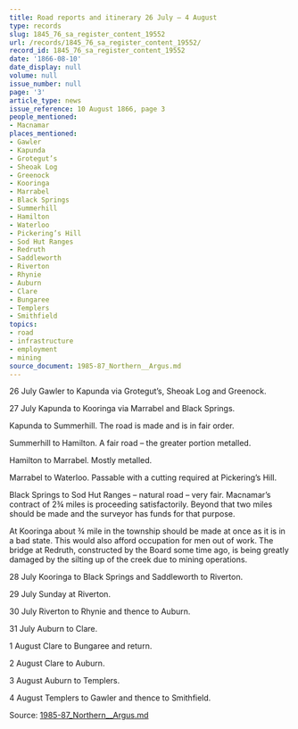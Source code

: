 ```yaml
---
title: Road reports and itinerary 26 July – 4 August
type: records
slug: 1845_76_sa_register_content_19552
url: /records/1845_76_sa_register_content_19552/
record_id: 1845_76_sa_register_content_19552
date: '1866-08-10'
date_display: null
volume: null
issue_number: null
page: '3'
article_type: news
issue_reference: 10 August 1866, page 3
people_mentioned:
- Macnamar
places_mentioned:
- Gawler
- Kapunda
- Grotegut’s
- Sheoak Log
- Greenock
- Kooringa
- Marrabel
- Black Springs
- Summerhill
- Hamilton
- Waterloo
- Pickering’s Hill
- Sod Hut Ranges
- Redruth
- Saddleworth
- Riverton
- Rhynie
- Auburn
- Clare
- Bungaree
- Templers
- Smithfield
topics:
- road
- infrastructure
- employment
- mining
source_document: 1985-87_Northern__Argus.md
---
```


26 July	Gawler to Kapunda via Grotegut’s, Sheoak Log and Greenock.

27 July	Kapunda to Kooringa via Marrabel and Black Springs.

Kapunda to Summerhill.  The road is made and is in fair order.

Summerhill to Hamilton.  A fair road – the greater portion metalled.

Hamilton to Marrabel.  Mostly metalled.

Marrabel to Waterloo.  Passable with a cutting required at Pickering’s Hill.

Black Springs to Sod Hut Ranges – natural road – very fair.  Macnamar’s contract of 2¾ miles is proceeding satisfactorily.  Beyond that two miles should be made and the surveyor has funds for that purpose.

At Kooringa about ¾ mile in the township should be made at once as it is in a bad state.  This would also afford occupation for men out of work.  The bridge at Redruth, constructed by the Board some time ago, is being greatly damaged by the silting up of the creek due to mining operations.

28 July	Kooringa to Black Springs and Saddleworth to Riverton.

29 July	Sunday at Riverton.

30 July	Riverton to Rhynie and thence to Auburn.

31 July	Auburn to Clare.

1 August	Clare to Bungaree and return.

2 August	Clare to Auburn.

3 August	Auburn to Templers.

4 August Templers to Gawler and thence to Smithfield.

Source: [1985-87_Northern__Argus.md](/downloads/markdown/1985-87_Northern__Argus.md)
